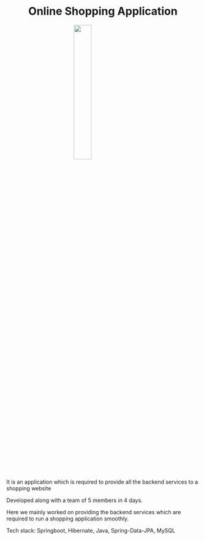 <h1 align="center">Online Shopping Application</h1>

<div><img style="margin-left: 35%;" width="30%" height="auto" src="https://www.elluminatiinc.com/wp-content/uploads/2020/07/blog/fooddeliveryinsoutheastasia.jpg" height="175px"/></div>

<p> It is an application which is required to provide all the backend services to a shopping website
</p>
<p> 
Developed along with a team of 5 members in 4 days.
</p>
<p> 
Here we mainly worked on providing the backend services which are required to run a shopping application smoothly.
</p>
<p>Tech stack:  Springboot, Hibernate, Java, Spring-Data-JPA, MySQL</p>
